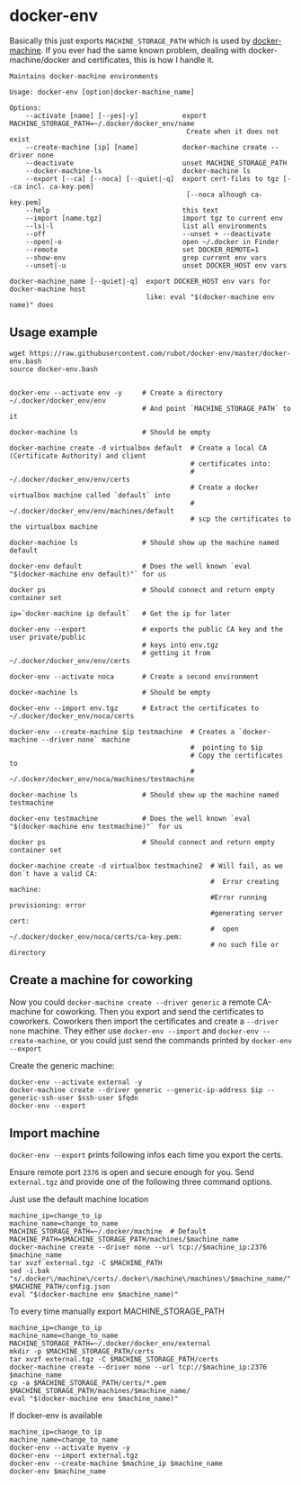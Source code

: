 # docker-env

Basically this just exports `MACHINE_STORAGE_PATH` which is used by [docker-machine](https://docs.docker.com/machine/install-machine/).
If you ever had the same known problem, dealing with docker-machine/docker and certificates, this is how I handle it.

    Maintains docker-machine environments

    Usage: docker-env [option|docker-machine_name]

    Options:
        --activate [name] [--yes|-y]           export MACHINE_STORAGE_PATH=~/.docker/docker_env/name
                                                Create when it does not exist
        --create-machine [ip] [name]           docker-machine create --driver none
        --deactivate                           unset MACHINE_STORAGE_PATH
        --docker-machine-ls                    docker-machine ls
        --export [--ca] [--noca] [--quiet|-q]  export cert-files to tgz [--ca incl. ca-key.pem]
                                                [--noca alhough ca-key.pem]
        --help                                 this text
        --import [name.tgz]                    import tgz to current env
        --ls|-l                                list all environments
        --off                                  --unset + --deactivate
        --open|-o                              open ~/.docker in Finder
        --remote                               set DOCKER_REMOTE=1
        --show-env                             grep current env vars
        --unset|-u                             unset DOCKER_HOST env vars

    docker-machine_name [--quiet|-q]  export DOCKER_HOST env vars for docker-machine host
                                      like: eval "$(docker-machine env name)" does
## Usage example

    wget https://raw.githubusercontent.com/rubot/docker-env/master/docker-env.bash
    source docker-env.bash


    docker-env --activate env -y     # Create a directory ~/.docker/docker_env/env
                                     # And point `MACHINE_STORAGE_PATH` to it

    docker-machine ls                # Should be empty

    docker-machine create -d virtualbox default  # Create a local CA (Certificate Authority) and client 
                                                 # certificates into:
                                                 #  ~/.docker/docker_env/env/certs
                                                 # Create a docker virtualbox machine called `default` into
                                                 #  ~/.docker/docker_env/env/machines/default
                                                 # scp the certificates to the virtualbox machine

    docker-machine ls                # Should show up the machine named default

    docker-env default               # Does the well known `eval "$(docker-machine env default)"` for us 

    docker ps                        # Should connect and return empty container set

    ip=`docker-machine ip default`   # Get the ip for later

    docker-env --export              # exports the public CA key and the user private/public 
                                     # keys into env.tgz
                                     # getting it from ~/.docker/docker_env/env/certs

    docker-env --activate noca       # Create a second environment
    
    docker-machine ls                # Should be empty
    
    docker-env --import env.tgz      # Extract the certificates to ~/.docker/docker_env/noca/certs
    
    docker-env --create-machine $ip testmachine  # Creates a `docker-machine --driver none` machine 
                                                 #  pointing to $ip
                                                 # Copy the certificates to
                                                 #  ~/.docker/docker_env/noca/machines/testmachine

    docker-machine ls                # Should show up the machine named testmachine

    docker-env testmachine           # Does the well known `eval "$(docker-machine env testmachine)"` for us 

    docker ps                        # Should connect and return empty container set

    docker-machine create -d virtualbox testmachine2  # Will fail, as we don´t have a valid CA:
                                                      #  Error creating machine: 
                                                      #Error running provisioning: error 
                                                      #generating server cert: 
                                                      #  open ~/.docker/docker_env/noca/certs/ca-key.pem: 
                                                      # no such file or directory

## Create a machine for coworking

Now you could `docker-machine create --driver generic` a remote CA-machine for coworking. 
Then you export and send the certificates to coworkers.
Coworkers then import the certificates and create a `--driver none` machine.
They either use `docker-env --import` and `docker-env --create-machine`, or you could 
just send the commands printed by `docker-env --export`

Create the generic machine:

    docker-env --activate external -y
    docker-machine create --driver generic --generic-ip-address $ip --generic-ssh-user $ssh-user $fqdn
    docker-env --export

## Import machine

`docker-env --export` prints following infos each time you export the certs.

Ensure remote port `2376` is open and secure enough for you.
Send `external.tgz` and provide one of the following three command options.

Just use the default machine location

    machine_ip=change_to_ip
    machine_name=change_to_name
    MACHINE_STORAGE_PATH=~/.docker/machine  # Default
    MACHINE_PATH=$MACHINE_STORAGE_PATH/machines/$machine_name
    docker-machine create --driver none --url tcp://$machine_ip:2376 $machine_name
    tar xvzf external.tgz -C $MACHINE_PATH
    sed -i.bak "s/.docker\/machine\/certs/.docker\/machine\/machines\/$machine_name/" $MACHINE_PATH/config.json
    eval "$(docker-machine env $machine_name)"

To every time manually export MACHINE_STORAGE_PATH

    machine_ip=change_to_ip
    machine_name=change_to_name
    MACHINE_STORAGE_PATH=~/.docker/docker_env/external
    mkdir -p $MACHINE_STORAGE_PATH/certs
    tar xvzf external.tgz -C $MACHINE_STORAGE_PATH/certs
    docker-machine create --driver none --url tcp://$machine_ip:2376 $machine_name
    cp -a $MACHINE_STORAGE_PATH/certs/*.pem $MACHINE_STORAGE_PATH/machines/$machine_name/
    eval "$(docker-machine env $machine_name)"

If docker-env is available

    machine_ip=change_to_ip
    machine_name=change_to_name
    docker-env --activate myenv -y
    docker-env --import external.tgz
    docker-env --create-machine $machine_ip $machine_name
    docker-env $machine_name
